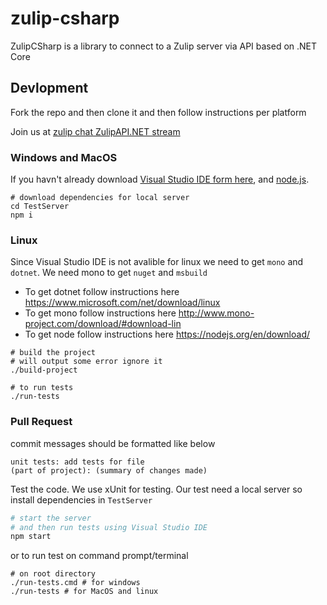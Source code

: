 # zulip-csharp 
ZulipCSharp is a library to connect to a Zulip server via API based on .NET Core

## Devlopment
Fork the repo and then clone it and 
then follow instructions per platform

Join us at [zulip chat ZulipAPI.NET stream](https://chat.zulip.org/#narrow/stream/ZulipAPI.2ENET)

### Windows and MacOS
If you havn't already download 
[Visual Studio IDE form here](https://www.visualstudio.com/vs/), and [node.js](https://nodejs.org/en/download/).

```
# download dependencies for local server
cd TestServer
npm i
```


### Linux
Since Visual Studio IDE is not avalible for linux we need 
to get `mono` and `dotnet`. We need mono to get `nuget` and `msbuild`

 - To get dotnet follow instructions here https://www.microsoft.com/net/download/linux
 - To get mono follow instructions here http://www.mono-project.com/download/#download-lin
 - To get node follow instructions here https://nodejs.org/en/download/


```
# build the project
# will output some error ignore it
./build-project

# to run tests
./run-tests
```


### Pull Request
commit messages should be formatted like below
```
unit tests: add tests for file
(part of project): (summary of changes made)
```

Test the code. We use xUnit for testing.
Our test need a local server so install 
dependencies in `TestServer`


```bash
# start the server 
# and then run tests using Visual Studio IDE
npm start
```

or to run test on command prompt/terminal

```
# on root directory
./run-tests.cmd # for windows
./run-tests # for MacOS and linux
```
